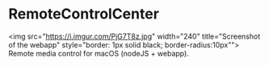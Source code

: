 # RemoteControlCenter
<img src="https://i.imgur.com/PjG7T8z.jpg" width="240" title="Screenshot of the webapp" style="border: 1px solid black; border-radius:10px"">
Remote media control for macOS (nodeJS + webapp).
